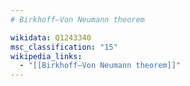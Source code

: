 ```yaml
---
# Birkhoff–Von Neumann theorem

wikidata: Q1243340
msc_classification: "15"
wikipedia_links:
  - "[[Birkhoff–Von Neumann theorem]]"
---
```

